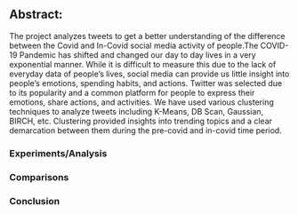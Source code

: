 ## Abstract:

The project analyzes tweets to get a better understanding of the difference between the Covid and In-Covid social media activity of people.The COVID-19 Pandemic has shifted and changed our day to day lives in a very exponential manner. While it is difficult to measure this due to the lack of everyday data of people’s lives, social media can provide us little insight into people’s emotions, spending habits, and actions. Twitter was selected due to its popularity and a common platform for people to express their emotions, share actions, and activities. We have used various clustering techniques to analyze tweets including K-Means, DB Scan, Gaussian, BIRCH, etc. Clustering provided insights into trending topics and a clear demarcation between them during the pre-covid and in-covid time period.


### Experiments/Analysis


### Comparisons


### Conclusion
